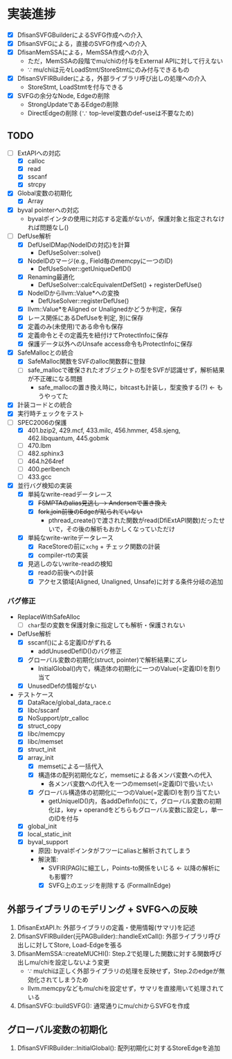 # 実装進捗

- [x] DfisanSVFGBuilderによるSVFG作成への介入
- [x] DfisanSVFGによる，直接のSVFG作成への介入
- [x] DfisanMemSSAによる，MemSSA作成への介入
  - ただ，MemSSAの段階でmu/chiの付与をExternal APIに対して行えない
  - &because; mu/chiは元々LoadStmt/StoreStmtにのみ付与できるもの
- [x] DfisanSVFIRBuilderによる，外部ライブラリ呼び出しの処理への介入
  - StoreStmt, LoadStmtを付与できる
- [x] SVFGの余分なNode, Edgeの削除
  - StrongUpdateであるEdgeの削除
  - DirectEdgeの削除 (&because; top-level変数のdef-useは不要なため)

## TODO

- [ ] ExtAPIへの対応
  - [x] calloc
  - [x] read
  - [x] sscanf
  - [x] strcpy
- [x] Global変数の初期化
  - [x] Array
- [x] byval pointerへの対応
  - byvalポインタの使用に対応する定義がないが，保護対象と指定されなければ問題なし()
- [ ] DefUse解析
  - [x] DefUseIDMap(NodeIDの対応)を計算
    - DefUseSolver::solve()
  - [x] NodeIDのマージ(e.g., Field毎のmemcpyに一つのID)
    - DefUseSolver::getUniqueDefID()
  - [x] Renaming最適化
    - DefUseSolver::calcEquivalentDefSet() + registerDefUse()
  - [x] NodeIDからllvm::Value*への変換
    - DefUseSolver::registerDefUse()
  - [x] llvm::Value*をAligned or Unalignedかどうか判定，保存
  - [x] レース関係にあるDefUseを判定, 別に保存
  - [x] 定義のみ(未使用)である命令も保存
  - [x] 定義命令とその定義先を紐付けてProtectInfoに保存
  - [x] 保護データ以外へのUnsafe access命令もProtectInfoに保存
- [x] SafeMallocとの統合
  - [x] SafeMalloc関数をSVFのalloc関数群に登録
  - [ ] safe_mallocで確保されたオブジェクトの型をSVFが認識せず，解析結果が不正確になる問題
    - safe_mallocの置き換え時に，bitcastも計装し，型変換する(?) &larr; もうやってた
- [x] 計装コードとの統合
- [x] 実行時チェックをテスト
- [ ] SPEC2006の保護
  - [x] 401.bzip2, 429.mcf, 433.milc, 456.hmmer, 458.sjeng, 462.libquantum, 445.gobmk
  - [ ] 470.lbm
  - [ ] 482.sphinx3
  - [ ] 464.h264ref
  - [ ] 400.perlbench
  - [ ] 433.gcc
- [x] 並行バグ検知の実装
  - [x] 単純なwrite-readデータレース
    - [x] ~~FSMPTAのalias見逃し &rarr; Andersenで置き換え~~
    - [x] ~~fork,join前後のEdgeが貼られていない~~
      - pthread_create()で渡された関数がread(DfiExtAPI関数)だったせいで，その後の解析もおかしくなっていただけ
  - [x] 単純なwrite-writeデータレース
    - [x] RaceStoreの前に`xchg` + チェック関数の計装
    - [x] compiler-rtの実装
  - [x] 見逃しのないwrite-readの検知
    - [x] readの前後への計装
    - [x] アクセス領域(Aligned, Unaligned, Unsafe)に対する条件分岐の追加

### バグ修正

- ReplaceWithSafeAlloc
  - [ ] `char`型の変数を保護対象に指定しても解析・保護されない

- DefUse解析
  - [x] sscanf()による定義IDがずれる
    - addUnusedDefID()のバグ修正
  - [x] グローバル変数の初期化(struct, pointer)で解析結果にズレ
    - InitialGlobal()内で，構造体の初期化に一つのValue(=定義ID)を割り当て
  - [x] UnusedDefの情報がない
- テストケース
  - [x] DataRace/global_data_race.c
  - [x] libc/sscanf
  - [x] NoSupport/ptr_calloc
  - [x] struct_copy
  - [x] libc/memcpy
  - [x] libc/memset
  - [x] struct_init
  - [x] array_init
    - [x] memsetによる一括代入
    - [x] 構造体の配列初期化など，memsetによる各メンバ変数への代入
      - 各メンバ変数への代入を一つのmemset(=定義ID)で扱いたい
    - [x] グローバル構造体の初期化に一つのValue(=定義ID)を割り当てたい
      - getUniqueID()内，各addDefInfo()にて，グローバル変数の初期化は，key + operandをどちらもグローバル変数に設定し，単一のIDを付与
  - [x] global_init
  - [x] local_static_init
  - [x] byval_support
    - 原因: byvalポインタがフツーにaliasと解析されてしまう
    - 解決策:
      - SVFIR(PAG)に細工し，Points-to関係をいじる &larr; 以降の解析にも影響??
      - [x] SVFG上のエッジを削除する (FormalInEdge)

## 外部ライブラリのモデリング + SVFGへの反映

1. DfisanExtAPI.h: 外部ライブラリの定義・使用情報(サマリ)を記述
2. DfisanSVFIRBuilder(元PAGBuilder)::handleExtCall(): 外部ライブラリ呼び出しに対してStore, Load-Edgeを張る
3. DfisanMemSSA::createMUCHI(): Step.2で処理した関数に対する関数呼び出しmu/chiを設定しないよう変更
    - &because; mu/chiは正しく外部ライブラリの処理を反映せず，Step.2のedgeが無効化されてしまうため
    - llvm.memcpyなどもmu/chiを設定せず，サマリを直接用いて処理されている
4. DfisanSVFG::buildSVFG(): 通常通りにmu/chiからSVFGを作成

## グローバル変数の初期化

1. DfisanSVFIRBuilder::InitialGlobal(): 配列初期化に対するStoreEdgeを追加
